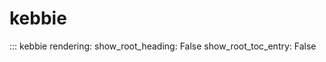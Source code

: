 # kebbie

::: kebbie
    rendering:
      show_root_heading: False
      show_root_toc_entry: False
